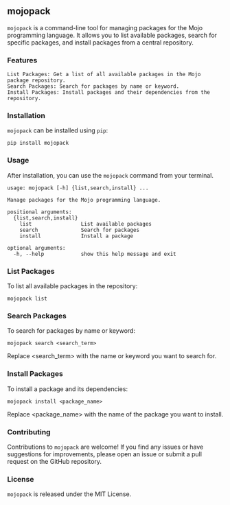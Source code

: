 ## mojopack

`mojopack` is a command-line tool for managing packages for the Mojo programming language. It allows you to list available packages, search for specific packages, and install packages from a central repository.

### Features

    List Packages: Get a list of all available packages in the Mojo package repository.
    Search Packages: Search for packages by name or keyword.
    Install Packages: Install packages and their dependencies from the repository.

### Installation

`mojopack` can be installed using `pip`:

```
pip install mojopack
```

### Usage

After installation, you can use the `mojopack` command from your terminal.

```
usage: mojopack [-h] {list,search,install} ...

Manage packages for the Mojo programming language.

positional arguments:
  {list,search,install}
    list                List available packages
    search              Search for packages
    install             Install a package

optional arguments:
  -h, --help            show this help message and exit
```

### List Packages

To list all available packages in the repository:

```
mojopack list
```

### Search Packages

To search for packages by name or keyword:

```
mojopack search <search_term>
```

Replace <search_term> with the name or keyword you want to search for.

### Install Packages

To install a package and its dependencies:

```
mojopack install <package_name>
```

Replace <package_name> with the name of the package you want to install.

### Contributing

Contributions to `mojopack` are welcome! If you find any issues or have suggestions for improvements, please open an issue or submit a pull request on the GitHub repository.

### License

`mojopack` is released under the MIT License.
